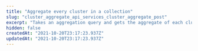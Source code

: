 ```yaml
---
title: "Aggregate every cluster in a collection"
slug: "cluster_aggregate_api_services_cluster_aggregate_post"
excerpt: "Takes an aggregation query and gets the aggregate of each cluster in a collection. This helps you interpret each cluster and what is in them.\n\nOnly can be used after a vector field has been clustered with /cluster."
hidden: false
createdAt: "2021-10-20T23:17:23.937Z"
updatedAt: "2021-10-20T23:17:23.937Z"
---
```

